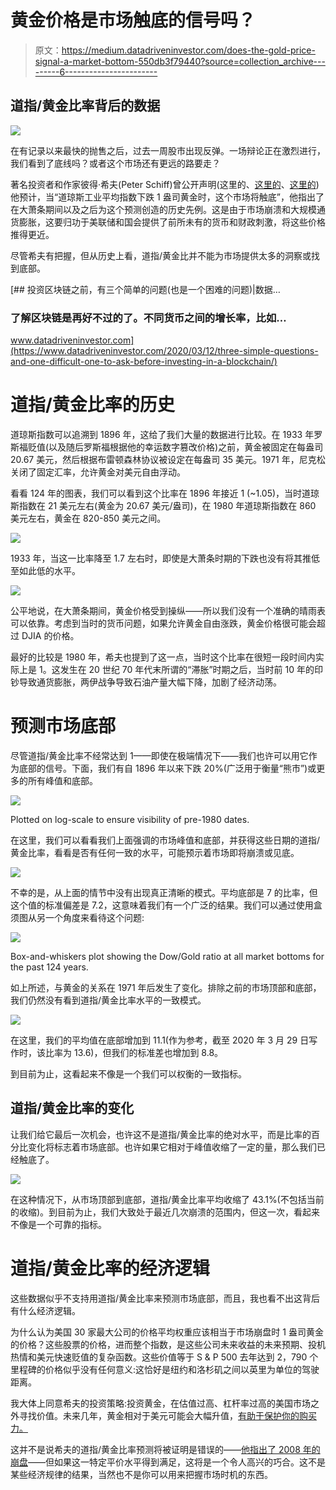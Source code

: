 # 黄金价格是市场触底的信号吗？

> 原文：<https://medium.datadriveninvestor.com/does-the-gold-price-signal-a-market-bottom-550db3f79440?source=collection_archive---------6----------------------->

## 道指/黄金比率背后的数据

![](img/fe902f63b1309119e199a5fa5ae547ff.png)

在有记录以来最快的抛售之后，过去一周股市出现反弹。一场辩论正在激烈进行，我们看到了底线吗？或者这个市场还有更远的路要走？

著名投资者和作家彼得·希夫(Peter Schiff)曾公开声明(这里的、[这里的](https://www.foxbusiness.com/markets/hyperinflation-coronavirus-buy-gold-peter-schiff)、[这里的](https://www.sovereignman.com/podcast/107-peter-schiff-and-i-talk-stagflation-50-trillion-debts-and-more-27557/))他预计，当“道琼斯工业平均指数下跌 1 盎司黄金时，这个市场将触底”，他指出了在大萧条期间以及之后为这个预测创造的历史先例。这是由于市场崩溃和大规模通货膨胀，这要归功于美联储和国会提供了前所未有的货币和财政刺激，将这些价格推得更近。

尽管希夫有把握，但从历史上看，道指/黄金比并不能为市场提供太多的洞察或找到底部。

[](https://www.datadriveninvestor.com/2020/03/12/three-simple-questions-and-one-difficult-one-to-ask-before-investing-in-a-blockchain/) [## 投资区块链之前，有三个简单的问题(也是一个困难的问题)|数据…

### 了解区块链是再好不过的了。不同货币之间的增长率，比如…

www.datadriveninvestor.com](https://www.datadriveninvestor.com/2020/03/12/three-simple-questions-and-one-difficult-one-to-ask-before-investing-in-a-blockchain/) 

# 道指/黄金比率的历史

道琼斯指数可以追溯到 1896 年，这给了我们大量的数据进行比较。在 1933 年罗斯福贬值(以及随后罗斯福根据他的幸运数字篡改价格)之前，黄金被固定在每盎司 20.67 美元，然后根据布雷顿森林协议被设定在每盎司 35 美元。1971 年，尼克松关闭了固定汇率，允许黄金对美元自由浮动。

看看 124 年的图表，我们可以看到这个比率在 1896 年接近 1 (~1.05)，当时道琼斯指数在 21 美元左右(黄金为 20.67 美元/盎司)，在 1980 年道琼斯指数在 860 美元左右，黄金在 820-850 美元之间。

![](img/a3c072f17935d402c6831b3a896e6f4c.png)

1933 年，当这一比率降至 1.7 左右时，即使是大萧条时期的下跌也没有将其推低至如此低的水平。

![](img/5f09212239fd3f01638e6dc5452455a8.png)

公平地说，在大萧条期间，黄金价格受到操纵——所以我们没有一个准确的晴雨表可以依靠。考虑到当时的货币问题，如果允许黄金自由涨跌，黄金价格很可能会超过 DJIA 的价格。

最好的比较是 1980 年，希夫也提到了这一点，当时这个比率在很短一段时间内实际上是 1。这发生在 20 世纪 70 年代末所谓的“滞胀”时期之后，当时前 10 年的印钞导致通货膨胀，两伊战争导致石油产量大幅下降，加剧了经济动荡。

# 预测市场底部

尽管道指/黄金比率不经常达到 1——即使在极端情况下——我们也许可以用它作为底部的信号。下面，我们有自 1896 年以来下跌 20%(广泛用于衡量“熊市”)或更多的所有峰值和底部。

![](img/a35d416d0bfb1d10fde4e3019ba0b67f.png)

Plotted on log-scale to ensure visibility of pre-1980 dates.

在这里，我们可以看看我们上面强调的市场峰值和底部，并获得这些日期的道指/黄金比率，看看是否有任何一致的水平，可能预示着市场即将崩溃或见底。

![](img/a6b7ea23756be3e21393b047cbd64b0e.png)

不幸的是，从上面的情节中没有出现真正清晰的模式。平均底部是 7 的比率，但这个值的标准偏差是 7.2，这意味着我们有一个广泛的结果。我们可以通过使用盒须图从另一个角度来看待这个问题:

![](img/40fc15040ef9e26576f8a96a459924f7.png)

Box-and-whiskers plot showing the Dow/Gold ratio at all market bottoms for the past 124 years.

如上所述，与黄金的关系在 1971 年后发生了变化。排除之前的市场顶部和底部，我们仍然没有看到道指/黄金比率水平的一致模式。

![](img/2d5b38dcc1fbcdc3c58d2092b88b55c5.png)

在这里，我们的平均值在底部增加到 11.1(作为参考，截至 2020 年 3 月 29 日写作时，该比率为 13.6)，但我们的标准差也增加到 8.8。

到目前为止，这看起来不像是一个我们可以权衡的一致指标。

## 道指/黄金比率的变化

让我们给它最后一次机会，也许这不是道指/黄金比率的绝对水平，而是比率的百分比变化将标志着市场底部。也许如果它相对于峰值收缩了一定的量，那么我们已经触底了。

![](img/261eaf3723f1bf6c73d8d87962085a44.png)

在这种情况下，从市场顶部到底部，道指/黄金比率平均收缩了 43.1%(不包括当前的收缩)。到目前为止，我们大致处于最近几次崩溃的范围内，但这一次，看起来不像是一个可靠的指标。

# 道指/黄金比率的经济逻辑

这些数据似乎不支持用道指/黄金比率来预测市场底部，而且，我也看不出这背后有什么经济逻辑。

为什么认为美国 30 家最大公司的价格平均权重应该相当于市场崩盘时 1 盎司黄金的价格？这些股票的价格，进而整个指数，是这些公司未来收益的未来预期、投机热情和美元快速贬值的复杂函数。这些价值等于 S & P 500 去年达到 2，790 个里程碑的价格似乎没有任何意义:这恰好是纽约和洛杉矶之间以英里为单位的驾驶距离。

我大体上同意希夫的投资策略:投资黄金，在估值过高、杠杆率过高的美国市场之外寻找价值。未来几年，黄金相对于美元可能会大幅升值，[有助于保护你的购买力。](https://medium.com/swlh/how-much-does-your-cash-cost-1110a7437abb)

这并不是说希夫的道指/黄金比率预测将被证明是错误的——[他指出了 2008 年的崩盘](https://www.youtube.com/watch?v=sgRGBNekFIw)——但如果这一特定平价水平得到满足，这将是一个令人高兴的巧合。这不是某些经济规律的结果，当然也不是你可以用来把握市场时机的东西。